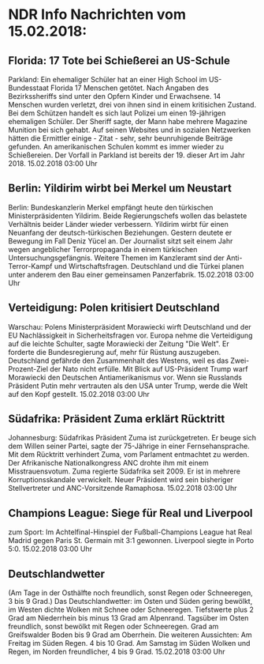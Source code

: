 # NDR Info Nachrichten vom 15.02.2018:


## Florida: 17 Tote bei Schießerei an US-Schule
Parkland: Ein ehemaliger Schüler hat an einer High School im US-Bundesstaat Florida 17 Menschen getötet. Nach Angaben des Bezirkssheriffs sind unter den Opfern Kinder und Erwachsene. 14 Menschen wurden verletzt, drei von ihnen sind in einem kritisichen Zustand. Bei dem Schützen handelt es sich laut Polizei um einen 19-jährigen ehemaligen Schüler. Der Sheriff sagte, der Mann habe mehrere Magazine Munition bei sich gehabt. Auf seinen Websites und in sozialen Netzwerken hätten die Ermittler einige - Zitat - sehr, sehr beunruhigende Beiträge gefunden. An amerikanischen Schulen kommt es immer wieder zu Schießereien. Der Vorfall in Parkland ist bereits der 19. dieser Art im Jahr 2018. 15.02.2018 03:00 Uhr 

## Berlin: Yildirim wirbt bei Merkel um Neustart
Berlin: Bundeskanzlerin Merkel empfängt heute den türkischen Ministerpräsidenten Yildirim. Beide Regierungschefs wollen das belastete Verhältnis beider Länder wieder verbessern. Yildirim wirbt für einen Neuanfang der deutsch-türkischen Beziehungen. Gestern deutete er Bewegung im Fall Deniz Yücel an. Der Journalist sitzt seit einem Jahr wegen angeblicher Terrorpropaganda in einem türkischen Untersuchungsgefängnis. Weitere Themen im Kanzleramt sind der Anti-Terror-Kampf und Wirtschaftsfragen. Deutschland und die Türkei planen unter anderem den Bau einer gemeinsamen Panzerfabrik. 15.02.2018 03:00 Uhr 

## Verteidigung: Polen kritisiert Deutschland
Warschau: Polens Ministerpräsident Morawiecki wirft Deutschland und der EU Nachlässigkeit in Sicherheitsfragen vor. Europa nehme die Verteidigung auf die leichte Schulter, sagte Morawiecki der Zeitung "Die Welt". Er forderte die Bundesregierung auf, mehr für Rüstung auszugeben. Deutschland gefährde den Zusammenhalt des Westens, weil es das Zwei-Prozent-Ziel der Nato nicht erfülle. Mit Blick auf US-Präsident Trump warf Morawiecki den Deutschen Antiamerikanismus vor. Wenn sie Russlands Präsident Putin mehr vertrauten als den USA unter Trump, werde die Welt auf den Kopf gestellt. 15.02.2018 03:00 Uhr 

## Südafrika: Präsident Zuma erklärt Rücktritt
Johannesburg: Südafrikas Präsident Zuma ist zurückgetreten. Er beuge sich dem Willen seiner Partei, sagte der 75-Jährige in einer Fernsehansprache. Mit dem Rücktritt verhindert Zuma, vom Parlament entmachtet zu werden. Der Afrikanische Nationalkongress ANC drohte ihm mit einem Misstrauensvotum. Zuma regierte Südafrika seit 2009. Er ist in mehrere Korruptionsskandale verwickelt. Neuer Präsident wird sein bisheriger Stellvertreter und ANC-Vorsitzende Ramaphosa. 15.02.2018 03:00 Uhr 

## Champions League: Siege für Real und Liverpool
zum Sport: Im Achtelfinal-Hinspiel der Fußball-Champions League hat Real Madrid gegen Paris St. Germain mit 3:1 gewonnen. Liverpool siegte in Porto 5:0. 15.02.2018 03:00 Uhr 

## Deutschlandwetter
(Am Tage in der Osthälfte noch freundlich, sonst Regen oder Schneeregen, 3 bis 9 Grad.) Das Deutschlandwetter:
im Osten und Süden gering bewölkt, im Westen dichte Wolken mit Schnee oder Schneeregen. Tiefstwerte plus 2 Grad am Niederrhein bis minus 13 Grad am Alpenrand. Tagsüber im Osten freundlich, sonst bewölkt mit Regen oder Schneeregen. Grad am Greifswalder Boden bis 9 Grad am Oberrhein. Die weiteren Aussichten: Am Freitag im Süden Regen. 4 bis 10 Grad. Am Samstag im Süden Wolken und Regen, im Norden freundlicher, 4 bis 9 Grad. 15.02.2018 03:00 Uhr 
